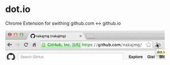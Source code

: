# dot.io

Chrome Extension for swithing github.com <-> github.io

![ss](https://raw.githubusercontent.com/nakajmg/dot.io/master/ss.gif)
